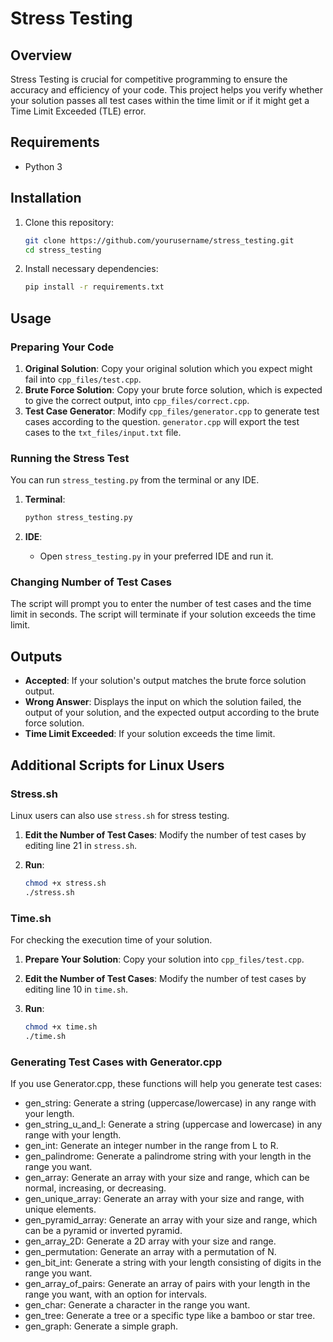 # Stress Testing

## Overview

Stress Testing is crucial for competitive programming to ensure the accuracy and efficiency of your code. This project helps you verify whether your solution passes all test cases within the time limit or if it might get a Time Limit Exceeded (TLE) error.

## Requirements

- Python 3

## Installation

1. Clone this repository:

    ```bash
    git clone https://github.com/yourusername/stress_testing.git
    cd stress_testing
    ```

2. Install necessary dependencies:

    ```bash
    pip install -r requirements.txt
    ```

## Usage

### Preparing Your Code

1. **Original Solution**: Copy your original solution which you expect might fail into `cpp_files/test.cpp`.
2. **Brute Force Solution**: Copy your brute force solution, which is expected to give the correct output, into `cpp_files/correct.cpp`.
3. **Test Case Generator**: Modify `cpp_files/generator.cpp` to generate test cases according to the question. `generator.cpp` will export the test cases to the `txt_files/input.txt` file.

### Running the Stress Test

You can run `stress_testing.py` from the terminal or any IDE.

1. **Terminal**:

    ```bash
    python stress_testing.py
    ```

2. **IDE**:
    - Open `stress_testing.py` in your preferred IDE and run it.

### Changing Number of Test Cases

The script will prompt you to enter the number of test cases and the time limit in seconds. The script will terminate if your solution exceeds the time limit.

## Outputs

- **Accepted**: If your solution's output matches the brute force solution output.
- **Wrong Answer**: Displays the input on which the solution failed, the output of your solution, and the expected output according to the brute force solution.
- **Time Limit Exceeded**: If your solution exceeds the time limit.

## Additional Scripts for Linux Users

### Stress.sh

Linux users can also use `stress.sh` for stress testing.

1. **Edit the Number of Test Cases**: Modify the number of test cases by editing line 21 in `stress.sh`.
2. **Run**:

    ```bash
    chmod +x stress.sh
    ./stress.sh
    ```

### Time.sh

For checking the execution time of your solution.

1. **Prepare Your Solution**: Copy your solution into `cpp_files/test.cpp`.
2. **Edit the Number of Test Cases**: Modify the number of test cases by editing line 10 in `time.sh`.
3. **Run**:

    ```bash
    chmod +x time.sh
    ./time.sh
      ```

### Generating Test Cases with Generator.cpp

If you use Generator.cpp, these functions will help you generate test cases:

- gen_string: Generate a string (uppercase/lowercase) in any range with your length.
- gen_string_u_and_l: Generate a string (uppercase and lowercase) in any range with your length.
- gen_int: Generate an integer number in the range from L to R.
- gen_palindrome: Generate a palindrome string with your length in the range you want.
- gen_array: Generate an array with your size and range, which can be normal, increasing, or decreasing.
- gen_unique_array: Generate an array with your size and range, with unique elements.
- gen_pyramid_array: Generate an array with your size and range, which can be a pyramid or inverted pyramid.
- gen_array_2D: Generate a 2D array with your size and range.
- gen_permutation: Generate an array with a permutation of N.
- gen_bit_int: Generate a string with your length consisting of digits in the range you want.
- gen_array_of_pairs: Generate an array of pairs with your length in the range you want, with an option for intervals.
- gen_char: Generate a character in the range you want.
- gen_tree: Generate a tree or a specific type like a bamboo or star tree.
- gen_graph: Generate a simple graph.
